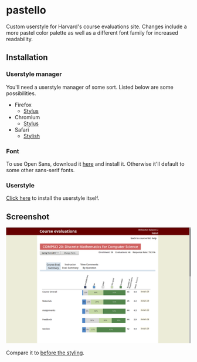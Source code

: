 # pastello
Custom userstyle for Harvard's course evaluations site. Changes include a more pastel color palette as well as a different font family for increased readability.

## Installation

### Userstyle manager

You'll need a userstyle manager of some sort. Listed below are some possibilities.

- Firefox
  - [Stylus](https://addons.mozilla.org/en-US/firefox/addon/styl-us/)
- Chromium
  - [Stylus](https://chrome.google.com/webstore/detail/stylus/clngdbkpkpeebahjckkjfobafhncgmne/)
- Safari
  - [Stylish](http://sobolev.us/stylish/)

### Font

To use Open Sans, download it [here](https://fonts.google.com/specimen/Open+Sans?selection.family=Open+Sans) and install it. Otherwise it'll default to some other sans-serif fonts.

### Userstyle

[Click here](https://userstyles.org/styles/154206/pastello) to install the userstyle itself.

## Screenshot

![screenshot](pastello.png)

Compare it to [before the styling](before.png).
